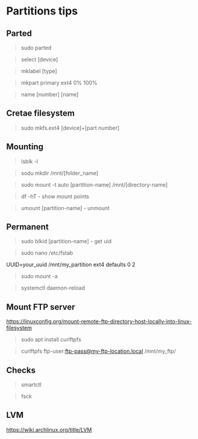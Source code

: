 # Partitions tips

## Parted
> sudo parted

> select [device]

> mklabel [type]

> mkpart primary ext4 0% 100%

> name [number] [name]

## Cretae filesystem

> sudo mkfs.ext4 [device]+[part number]

## Mounting
> lsblk -l

> sodu mkdir /mnt/[folder_name]

> sudo mount -t auto [partition-name] /mnt/[directory-name]

> df -hT - show mount points

> umount [partition-name] - unmount

## Permanent

> sudo blkid [partition-name] - get uid

> sudo nano /etc/fstab 

UUID=your_uuid /mnt/my_partition ext4 defaults 0 2

> sudo mount -a

> systemctl daemon-reload

## Mount FTP server
https://linuxconfig.org/mount-remote-ftp-directory-host-locally-into-linux-filesystem

> sudo apt install curlftpfs

> curlftpfs ftp-user:ftp-pass@my-ftp-location.local /mnt/my_ftp/

## Checks

> smartctl

> fsck

## LVM

https://wiki.archlinux.org/title/LVM
